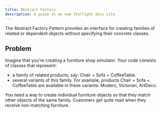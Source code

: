 ```yaml
---
title: Abstract Factory
description: A guide in my new Starlight docs site.
---
```


The Abstract Factory Pattern provides an interface for creating families of related or dependent objects without specifying their concrete classes.

## Problem

Imagine that you're creating a furniture shop simulator. Your code consists of classes that represent:

- a family of related products, say: Chair + Sofa + CoffeeTable.
- several variants of this family. For example, products Chair + Sofa + CoffeeTable are available in these variants: Modern, Victorian, ArtDeco.


You need a way to create individual furniture objects so that they match other objects of the same family. Customers get quite mad when they receive non-matching furniture.